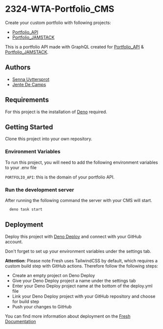 
# 2324-WTA-Portfolio_CMS

Create your custom portfolio with following projects:

- [Portfolio_API](https://github.com/SennaUyttersprot03/2324-WTA-Portfolio_API)
- [Portfolio_JAMSTACK](https://gitlab.com/jente.decamps/2324-wta-portfolio-jamstack)

This is a portfolio API made with GraphQL created for [Portfolio_API](https://github.com/SennaUyttersprot03/2324-WTA-Portfolio_API) & [Portfolio_JAMSTACK](https://gitlab.com/jente.decamps/2324-wta-portfolio-jamstack).


## Authors

- [Senna Uyttersprot](https://gitlab.com/senna.uyttersprot)
- [Jente De Camps](https://gitlab.com/jente.decamps)


## Requirements

For this project is the installation of [Deno](https://docs.deno.com/runtime/manual) required.
## Getting Started

Clone this project into your own repository.

### Environment Variables

To run this project, you will need to add the following environment variables to your .env file

`PORTFOLIO_API`: this is the domain of your portfolio API.

### Run the development server

After running the following command the server with your CMS will start.

```bash
  deno task start
```


## Deployment

Deploy this project with [Deno Deploy](https://deno.com/deploy) and connect with your GitHub account.

Don't forget to set up your environment variables under the settings tab.

**Attention**: Please note Fresh uses TailwindCSS by default, which requires a custom build step with GitHub actions. Therefore follow the following steps:

- Create an empty project on Deno Deploy
- Give your Deno Deploy project a name under the settings tab
- Enter your Deno Deploy project name at the bottom of the deploy.yml file
- Link your Deno Deploy project with your GitHub repository and choose for build step
- Push your changes to GitHub

You can find more information about deployment on the [Fresh Documentation](https://fresh.deno.dev/docs/concepts/ahead-of-time-builds#deploying-an-optimized-fresh-project)